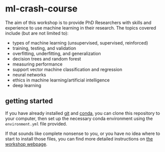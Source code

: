 # ml-crash-course

The aim of this workshop is to provide PhD Researchers with skills and experience to use machine learning in their research. The topics covered include (but are not limited to):

- types of machine learning (unsupervised, supervised, reinforced)
- training, testing, and validation
- overfitting, underfitting, and generalization
- decision trees and random forest
- measuring performance
- support vector machine classification and regression
- neural networks
- ethics in machine learning/artificial intelligence
- deep learning

## getting started

If you have already installed [git](https://git-scm.com/) and [conda](https://docs.conda.io/en/latest/), you can clone
this repository to your computer, then set up the necessary conda environment using the `environment.yml` file provided.

If that sounds like complete nonsense to you, or you have no idea where to start to install those files, you can find
more detailed instructions on [the workshop webpage](https://iamdonovan.github.io/teaching/ml-crash-course).
